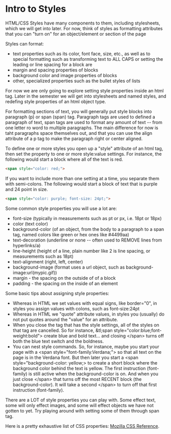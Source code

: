 Intro to Styles
===============

HTML/CSS Styles have many components to them, including stylesheets, which we will get into later. For now, think of styles as formatting attributes that you can "turn on" for an object/element or section of the page

Styles can format:

* text properties such as its color, font face, size, etc., as well as to special formatting such as transforming text to ALL CAPS or setting the leading or line spacing for a block are 
* margin and spacing properties of blocks 
* background color and image properties of blocks 
* other, specialized properties such as the bullet styles of lists 


  
For now we are only going to explore setting style properties inside an html tag. Later in the semester we will get into stylesheets and named styles, and redefing style properties of an html object type. 

For formatting sections of text, you will generally put style blocks into paragraph (p) or span (span) tag. Paragraph tags are used to defined a paragraph of text, span tags are used to format any amount of text -- from one letter ro word to multiple paragraphs. The main difference for now is taht paragraphs space themselves out, and that you can use the align attribute of a p tag to make the paragraph right or center aligned. 

To define one or more styles you open up a "style" attribute of an html tag, then set the property to one or more style:value settings. For instance, the following would start a block where all of the text is red.

```html
<span style="color: red;"> 
```

 If you want to include more than one setting at a time, you separate them with semi-colons. The following would start a block of text that is purple and 24 point in size.

```html
<span style="color: purple; font-size: 24pt;">  
```

Some common style properties you will use a lot are:
    
* font-size (typically in measurements such as pt or px, i.e. 18pt or 18px) 
* color (text color) 
* background-color (of an object, from the body to a paragraph to a span tag, named colors like green or hex ones like #4499aa) 
* text-decoration (underline or none -- often used to REMOVE lines from hyperlinks/a) 
* line-height (height of a line, plain number like 2 is line spacing, or measurements such as 18pt) 
* text-alignment (right, left, center)
* background-image (format uses a url object, such as background-image:url(mypic.gif))
* margin - the spacing on the outside of of a block
* padding - the spacing on the inside of an element
    

Some basic tips about assigning style properties:

* Whereas in HTML we set values with equal signs, like border="0", in styles you assign values with colons, such as font-size:24pt 
* Whereas in HTML we "quote" attribute values, in styles you (usually) do not put quotes around the "value" for an attribute. 
* When you close the tag that has the style settings, all of the styles on that tag are cancelled. So for instance, &amp;tl;span style="color:blue;font-weight:bold"&gt; create blue and bold text... and closing &lt;/span&gt; turns off both the blue text switch and the boldness. 
* You can nest style commands. So, for instance, maybe you start your page with a &lt;span style="font-family:Verdana;"&gt; so that all text on the page is in the Verdana font. But then later you start a &lt;span style="background-color: yellow;&gt; to create a short block where the background color behind the text is yellow. The first instruction (font-family) is still active when the background-color is on. And when you just close &lt;/span&gt; that turns off the most RECENT block (the background-color). It will take a second &lt;/span&gt; to turn off that first instruction (font-family). 
    

There are a LOT of style properties you can play with. Some effect text, some will only effect images, and some will effect objects we have not gotten to yet. Try playing around with setting some of them through span tag.

Here is a pretty exhaustive list of CSS properties: [Mozilla CSS Reference](https://developer.mozilla.org/en-US/docs/CSS/CSS_Reference).
